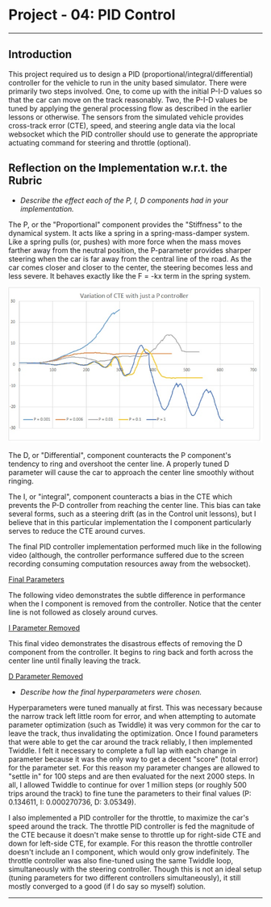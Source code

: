 # Project - 04: PID Control

---
## Introduction

This project required us to design a PID (proportional/integral/differential) controller for the vehicle to run in the unity based simulator. There were primarily two steps involved. One, to come up with the initial P-I-D values so that the car can move on the track reasonably. Two, the P-I-D values be tuned by applying the general processing flow as described in the earlier lessons or otherwise. The sensors from the simulated vehicle provides cross-track error (CTE), speed, and steering angle data via the local websocket which the PID controller should use to generate the appropriate actuating command for steering and throttle (optional).

[//]: # (Image References)
[image1]: ./output_images/P_Controller.png
[image2]: ./output_images/PD_Controller.png
[image3]: ./output_images/PID_Controller.png
[image4]: ./output_images/PID_Controller_Twiddle.png

## Reflection on the Implementation w.r.t. the Rubric

- *Describe the effect each of the P, I, D components had in your implementation.*

The P, or the "Proportional" component provides the "Stiffness" to the dynamical system. It acts like a spring in a spring-mass-damper system. Like a spring pulls (or, pushes) with more force when the mass moves farther away from the neutral position, the P-parameter provides sharper steering when the car is far away from the central line of the road. As the car comes closer and closer to the center, the steering becomes less and less severe. It behaves exactly like the F = -kx term in the spring system. 

![alt text][image1]

The D, or "Differential", component counteracts the P component's tendency to ring and overshoot the center line. A properly tuned D parameter will cause the car to approach the center line smoothly without ringing.

The I, or "integral", component counteracts a bias in the CTE which prevents the P-D controller from reaching the center line. This bias can take several forms, such as a steering drift (as in the Control unit lessons), but I believe that in this particular implementation the I component particularly serves to reduce the CTE around curves.

The final PID controller implementation performed much like in the following video (although, the controller performance suffered due to the screen recording consuming computation resources away from the websocket).

[Final Parameters](https://github.com/jeremy-shannon/CarND-PID-Control-Project/blob/master/demo_videos/PID09%20-%20final%20settings.m4v)

The following video demonstrates the subtle difference in performance when the I component is removed from the controller. Notice that the center line is not followed as closely around curves.

[I Parameter Removed](https://github.com/jeremy-shannon/CarND-PID-Control-Project/blob/master/demo_videos/PID10%20-%20zero%20i.m4v)

This final video demonstrates the disastrous effects of removing the D component from the controller. It begins to ring back and forth across the center line until finally leaving the track.

[D Parameter Removed](https://github.com/jeremy-shannon/CarND-PID-Control-Project/blob/master/demo_videos/PID11%20-%20zero%20d.m4v)


- *Describe how the final hyperparameters were chosen.*

Hyperparameters were tuned manually at first. This was necessary because the narrow track left little room for error, and when attempting to automate parameter optimization (such as Twiddle) it was very common for the car to leave the track, thus invalidating the optimization. Once I found parameters that were able to get the car around the track reliably, I then implemented Twiddle. I felt it necessary to complete a full lap with each change in parameter because it was the only way to get a decent "score" (total error) for the parameter set. For this reason my parameter changes are allowed to "settle in" for 100 steps and are then evaluated for the next 2000 steps. In all, I allowed Twiddle to continue for over 1 million steps (or roughly 500 trips around the track) to fine tune the parameters to their final values (P: 0.134611, I: 0.000270736, D: 3.05349).

I also implemented a PID controller for the throttle, to maximize the car's speed around the track. The throttle PID controller is fed the magnitude of the CTE because it doesn't make sense to throttle up for right-side CTE and down for left-side CTE, for example. For this reason the throttle controller doesn't include an I component, which would only grow indefinitely. The throttle controller was also fine-tuned using the same Twiddle loop, simultaneously with the steering controller. Though this is not an ideal setup (tuning parameters for two different controllers simultaneously), it still mostly converged to a good (if I do say so myself) solution.

---



